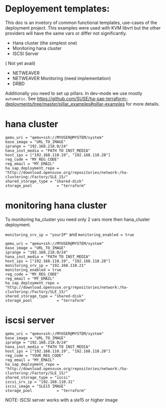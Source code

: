 # Deployement templates:

This doc is an invetory of common functional templates, use-cases of the deployment project.
This examples were used with KVM libvrt but the other providers will have the same vars or differ not significantly. 


- Hana cluster (the simplest one)
- Monitoring hana cluster
- ISCSI Server

( Not yet avail)
- NETWEAVER
- NETWEAVER Monitoring (need implementation)
- DRBD 

Additionally you need to set up pillars. In dev-mode we use mostly `automatic`. 
See https://github.com/SUSE/ha-sap-terraform-deployments/tree/master/pillar_examples#pillar-examples for more details.


# hana cluster

```
qemu_uri = "qemu+ssh://MYUSER@MYSTEM/system"
base_image = "URL_TO_IMAGE"
iprange = "192.168.210.0/24"
hana_inst_media = "PATH TO INST_MEDIA"
host_ips = ["192.168.110.19", "192.168.110.20"]
reg_code = "MY_REG_CODE"
reg_email = "MY_EMAIL"
ha_sap_deployment_repo = "http://download.opensuse.org/repositories/network:/ha-clustering:/Factory/SLE_15/"
shared_storage_type = "shared-disk"
storage_pool           = "terraform"
```

# monitoring hana cluster

To monitoring ha_cluster you need only 2 vars more then hana_cluster deployment.


`monitoring_srv_ip = "yourIP"` and `monitoring_enabled = true`

```
qemu_uri = "qemu+ssh://MYUSER@MYSTEM/system"
base_image = "URL_TO_IMAGE"
iprange = "192.168.210.0/24"
hana_inst_media = "PATH TO INST_MEDIA"
host_ips = ["192.168.110.19", "192.168.110.20"]
monitoring_srv_ip = "192.168.110.21"
monitoring_enabled = true
reg_code = "MY_REG_CODE"
reg_email = "MY_EMAIL"
ha_sap_deployment_repo = "http://download.opensuse.org/repositories/network:/ha-clustering:/Factory/SLE_15/"
shared_storage_type = "shared-disk"
storage_pool           = "terraform"
```

# iscsi server

```
qemu_uri = "qemu+ssh://MYUSER@MYSTEM/system"
base_image = "URL_TO_IMAGE"
iprange = "192.168.210.0/24"
hana_inst_media = "PATH TO INST_MEDIA"
host_ips = ["192.168.110.19", "192.168.110.20"]
reg_code = "YOUR_REG_CODE"
reg_email = "MY_EMAIL"
ha_sap_deployment_repo = "http://download.opensuse.org/repositories/network:/ha-clustering:/Factory/SLE_15/"
shared_storage_type = "iscsi"
iscsi_srv_ip = "192.168.110.31"
iscsi_image = "SLE15 IMAGE"
storage_pool           = "terraform"
```

NOTE: ISCSI server works with a sle15 or higher image
